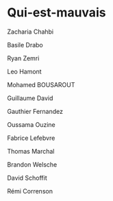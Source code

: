 # Qui-est-mauvais
Zacharia Chahbi

Basile Drabo

Ryan Zemri

Leo Hamont

Mohamed BOUSAROUT

Guillaume David

Gauthier Fernandez

Oussama Ouzine

Fabrice Lefebvre

Thomas Marchal

Brandon Welsche

David Schoffit

Rémi Correnson

